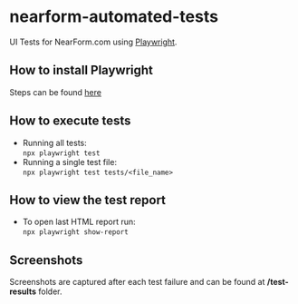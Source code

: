 # nearform-automated-tests
UI Tests for NearForm.com using [Playwright](https://playwright.dev/).

## How to install Playwright
Steps can be found [here](https://playwright.dev/docs/intro#installing-playwright)

## How to execute tests
- Running all tests:  
`npx playwright test`
- Running a single test file:  
`npx playwright test tests/<file_name>`

## How to view the test report
- To open last HTML report run:  
`npx playwright show-report`

## Screenshots 
Screenshots are captured after each test failure and can be found at **/test-results** folder.